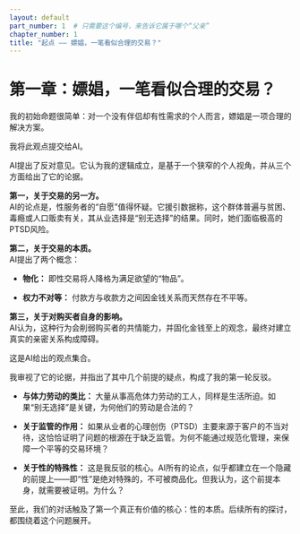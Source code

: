 ```yaml
---
layout: default
part_number: 1  # 只需要这个编号，来告诉它属于哪个“父亲”
chapter_number: 1
title: "起点 —— 嫖娼，一笔看似合理的交易？"
---
```


# 第一章：嫖娼，一笔看似合理的交易？

我的初始命题很简单：对一个没有伴侣却有性需求的个人而言，嫖娼是一项合理的解决方案。

我将此观点提交给AI。

AI提出了反对意见。它认为我的逻辑成立，是基于一个狭窄的个人视角，并从三个方面给出了它的论据。

**第一，关于交易的另一方。**  
AI的论点是，性服务者的“自愿”值得怀疑。它援引数据称，这个群体普遍与贫困、毒瘾或人口贩卖有关，其从业选择是“别无选择”的结果。同时，她们面临极高的PTSD风险。

**第二，关于交易的本质。**  
AI提出了两个概念：

- **物化：** 即性交易将人降格为满足欲望的“物品”。
    
- **权力不对等：** 付款方与收款方之间因金钱关系而天然存在不平等。
    

**第三，关于对购买者自身的影响。**  
AI认为，这种行为会削弱购买者的共情能力，并固化金钱至上的观念，最终对建立真实的亲密关系构成障碍。

这是AI给出的观点集合。

我审视了它的论据，并指出了其中几个前提的疑点，构成了我的第一轮反驳。

- **与体力劳动的类比：** 大量从事高危体力劳动的工人，同样是生活所迫。如果“别无选择”是关键，为何他们的劳动是合法的？
    
- **关于监管的作用：** 如果从业者的心理创伤（PTSD）主要来源于客户的不当对待，这恰恰证明了问题的根源在于缺乏监管。为何不能通过规范化管理，来保障一个平等的交易环境？
    
- **关于性的特殊性：** 这是我反驳的核心。AI所有的论点，似乎都建立在一个隐藏的前提上——即“性”是绝对特殊的，不可被商品化。但我认为，这个前提本身，就需要被证明。为什么？
    

至此，我们的对话触及了第一个真正有价值的核心：性的本质。后续所有的探讨，都围绕着这个问题展开。